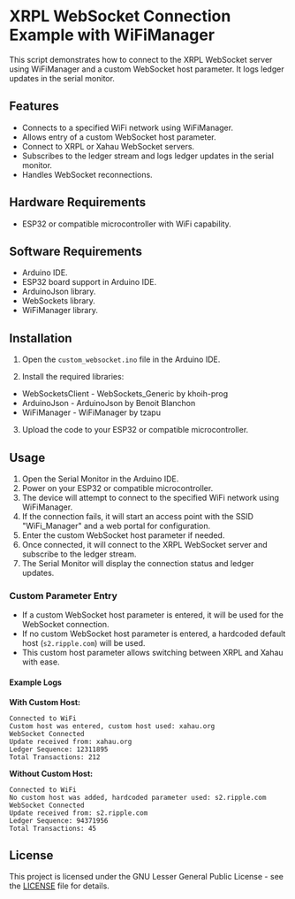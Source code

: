 # XRPL WebSocket Connection Example with WiFiManager

This script demonstrates how to connect to the XRPL WebSocket server using WiFiManager and a custom WebSocket host parameter. It logs ledger updates in the serial monitor.

## Features

- Connects to a specified WiFi network using WiFiManager.
- Allows entry of a custom WebSocket host parameter.
- Connect to XRPL or Xahau WebSocket servers.
- Subscribes to the ledger stream and logs ledger updates in the serial monitor.
- Handles WebSocket reconnections.

## Hardware Requirements

- ESP32 or compatible microcontroller with WiFi capability.

## Software Requirements

- Arduino IDE.
- ESP32 board support in Arduino IDE.
- ArduinoJson library.
- WebSockets library.
- WiFiManager library.

## Installation

1. Open the `custom_websocket.ino` file in the Arduino IDE.

2. Install the required libraries:
  - WebSocketsClient - WebSockets_Generic by khoih-prog
  - ArduinoJson - ArduinoJson by Benoit Blanchon
  - WiFiManager - WiFiManager by tzapu

3. Upload the code to your ESP32 or compatible microcontroller.

## Usage

1. Open the Serial Monitor in the Arduino IDE.
2. Power on your ESP32 or compatible microcontroller.
3. The device will attempt to connect to the specified WiFi network using WiFiManager.
4. If the connection fails, it will start an access point with the SSID "WiFi_Manager" and a web portal for configuration.
5. Enter the custom WebSocket host parameter if needed.
6. Once connected, it will connect to the XRPL WebSocket server and subscribe to the ledger stream.
7. The Serial Monitor will display the connection status and ledger updates.

### Custom Parameter Entry

- If a custom WebSocket host parameter is entered, it will be used for the WebSocket connection.
- If no custom WebSocket host parameter is entered, a hardcoded default host (`s2.ripple.com`) will be used.
- This custom host parameter allows switching between XRPL and Xahau with ease.

#### Example Logs

**With Custom Host:**

```
Connected to WiFi
Custom host was entered, custom host used: xahau.org
WebSocket Connected
Update received from: xahau.org
Ledger Sequence: 12311895
Total Transactions: 212
```

**Without Custom Host:**

```
Connected to WiFi
No custom host was added, hardcoded parameter used: s2.ripple.com
WebSocket Connected
Update received from: s2.ripple.com
Ledger Sequence: 94371956
Total Transactions: 45
```

## License

This project is licensed under the GNU Lesser General Public License - see the [LICENSE](LICENSE) file for details.
